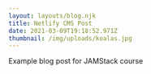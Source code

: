 ```yaml
---
layout: layouts/blog.njk
title: Netlify CMS Post
date: 2021-03-09T19:18:52.971Z
thumbnail: /img/uploads/koalas.jpg
---
```

Example blog post for JAMStack course